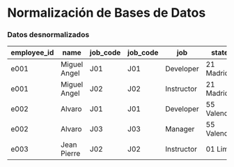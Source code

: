 # Normalización de Bases de Datos

### Datos desnormalizados

| employee_id | name         | job_code  | job_code | job        | state       |
|-------------|--------------|-----------|----------|------------|-------------|
| e001        | Miguel Angel | J01       | J01      | Developer  | 21 Madrid   |
| e001        | Miguel Angel | J02       | J02      | Instructor | 21 Madrid   |
| e002        | Alvaro       | J01       | J01      | Developer  | 55 Valencia |
| e002        | Alvaro       | J03       | J03      | Manager    | 55 Valencia |
| e003        | Jean Pierre  | J02       | J02      | Instructor | 01 Lima     |
